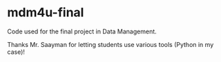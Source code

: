 # mdm4u-final
Code used for the final project in Data Management.

Thanks Mr. Saayman for letting students use various tools (Python in my case)!
